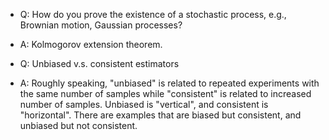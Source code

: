 - Q: How do you prove the existence of a stochastic process, e.g., Brownian motion, Gaussian processes?
- A: Kolmogorov extension theorem.

- Q: Unbiased v.s. consistent estimators
- A: Roughly speaking, "unbiased" is related to repeated experiments with the same number of samples while "consistent" is related to increased number of samples.
     Unbiased is "vertical", and consistent is "horizontal". There are examples that are biased but consistent, and unbiased but not consistent.
